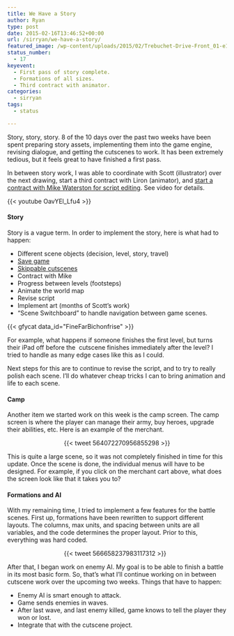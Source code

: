 ```yaml
---
title: We Have a Story
author: Ryan
type: post
date: 2015-02-16T13:46:52+00:00
url: /sirryan/we-have-a-story/
featured_image: /wp-content/uploads/2015/02/Trebuchet-Drive-Front_01-e1424094538475.png
status_number:
  - 17
keyevent:
  - First pass of story complete.
  - Formations of all sizes.
  - Third contract with animator.
categories:
  - sirryan
tags:
  - status

---
```

Story, story, story. 8 of the 10 days over the past two weeks have been spent preparing story assets, implementing them into the game engine, revising dialogue, and getting the cutscenes to work. It has been extremely tedious, but it feels great to have finished a first pass.
<!--more-->

In between story work, I was able to coordinate with Scott (illustrator) over the next drawing, start a third contract with Liron (animator), and <a href="http://battleofbrothers.com/sirryan/300-for-script-editor" target="_blank">start a contract with Mike Waterston for script editing</a>. See video for details.

<div class="inlineimg">
  {{< youtube OavYEl_Lfu4 >}}
</div>

#### Story

Story is a vague term. In order to implement the story, here is what had to happen:

  * Different scene objects (decision, level, story, travel)
  * <a href="http://battleofbrothers.com/sirryan/saving-game-data-in-spritekit" target="_blank">Save game</a>
  * <a href="http://battleofbrothers.com/sirryan/create-skippable-cutscenes-in-spritekit-with-timing-functions" target="_blank">Skippable cutscenes</a>
  * Contract with Mike
  * Progress between levels (footsteps)
  * Animate the world map
  * Revise script
  * Implement art (months of Scott&#8217;s work)
  * &#8220;Scene Switchboard&#8221; to handle navigation between game scenes.

<div class="inlineimg">
  {{< gfycat data_id="FineFarBichonfrise" >}}
</div>

For example, what happens if someone finishes the first level, but turns their iPad off before the &nbsp;cutscene finishes immediately after the level? I tried to handle as many edge cases like this as I could.

Next steps&nbsp;for this are to continue to revise the script, and to try to really polish each scene. I&#8217;ll do whatever cheap tricks I can to bring animation and life to each scene.

#### Camp

Another item we started work on this week is the camp screen. The camp screen is where the player can manage their army, buy heroes, upgrade their abilities, etc. Here is an example of the merchant.

<div style="margin-left: 130px !important">
  {{< tweet 564072270956855298 >}}
</div> 
    
This is quite a large scene, so it was not completely finished in time for this update. Once the scene is done, the individual menus will have to be designed. For example, if you click on the merchant cart above, what does the screen look like that it takes you to?

    
#### Formations and AI
    
With my remaining time, I tried to implement a few features for the battle scenes. First up, formations have been rewritten to support different layouts. The columns, max units, and spacing between units are all variables, and the code determines the proper layout. Prior to this, everything was hard coded.

<div style="margin-left: 130px !important">
{{< tweet 566658237983117312 >}}
</div>
        
After that, I began work on enemy AI. My goal is to be able to finish a battle in its most basic form. So, that&#8217;s what I&#8217;ll continue working on in between cutscene work over the upcoming two weeks. Things that have to happen:

- Enemy AI is smart enough to attack.
- Game sends enemies in waves.
- After last wave, and last enemy killed, game knows to tell the player they won or lost.
- Integrate that with the cutscene project.